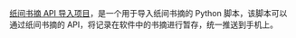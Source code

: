 [纸间书摘 API 导入项目](https://github.com/childeyouyu/merpyzf_pyside6)，是一个用于导入纸间书摘的 Python 脚本，该脚本可以通过纸间书摘的 API，将记录在软件中的书摘进行暂存，统一推送到手机上。
